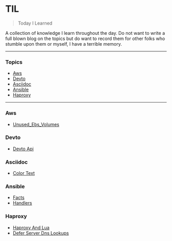 # TIL

> Today I Learned

A collection of knowledge I learn throughout the day.  Do not want to write a full blown blog on the topics but do want to record them for other folks who stumble upon them or myself, I have a terrible memory.

---

### Topics

* [Aws](#aws)
* [Devto](#devto)
* [Asciidoc](#asciidoc)
* [Ansible](#ansible)
* [Haproxy](#haproxy)

---

### Aws
* [Unused_Ebs_Volumes](./markdown/aws/unused_ebs_volumes.md)

### Devto
* [Devto Api](./markdown/devto/devto-api.md)

### Asciidoc
* [Color Text](./markdown/asciidoc/color-text.md)

### Ansible
* [Facts](./markdown/ansible/facts.md)
* [Handlers](./markdown/ansible/handlers.md)

### Haproxy
* [Haproxy And Lua](./markdown/haproxy/haproxy-and-lua.md)
* [Defer Server Dns Lookups](./markdown/haproxy/defer-server-dns-lookups.md)


